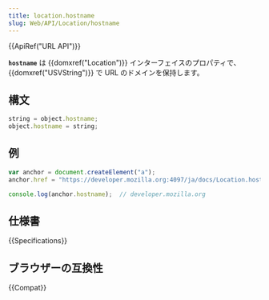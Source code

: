 ```yaml
---
title: location.hostname
slug: Web/API/Location/hostname
---
```


{{ApiRef("URL API")}}

**`hostname`** は {{domxref("Location")}} インターフェイスのプロパティで、 {{domxref("USVString")}} で URL のドメインを保持します。

## 構文

```js
string = object.hostname;
object.hostname = string;
```

## 例

```js
var anchor = document.createElement("a");
anchor.href = "https://developer.mozilla.org:4097/ja/docs/Location.hostname";

console.log(anchor.hostname);  // developer.mozilla.org
```

## 仕様書

{{Specifications}}

## ブラウザーの互換性

{{Compat}}
